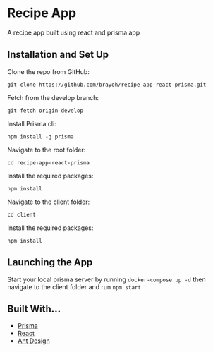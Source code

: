 # Recipe App

A recipe app built using react and prisma app 

## Installation and Set Up

Clone the repo from GitHub:

```
git clone https://github.com/brayoh/recipe-app-react-prisma.git
```

Fetch from the develop branch:

```
git fetch origin develop
```

Install Prisma cli:

```
npm install -g prisma
```

Navigate to the root folder:

```
cd recipe-app-react-prisma
```

Install the required packages:

```
npm install
```

Navigate to the client folder:

```
cd client
```

Install the required packages:

```
npm install
```



## Launching the App

Start your local prisma server by running `docker-compose up -d` then navigate to the client folder and run `npm start`

## Built With...

- [Prisma](https://prisma.io/)
- [React](https://reactjs.org/)
- [Ant Design](https://ant.design/)
